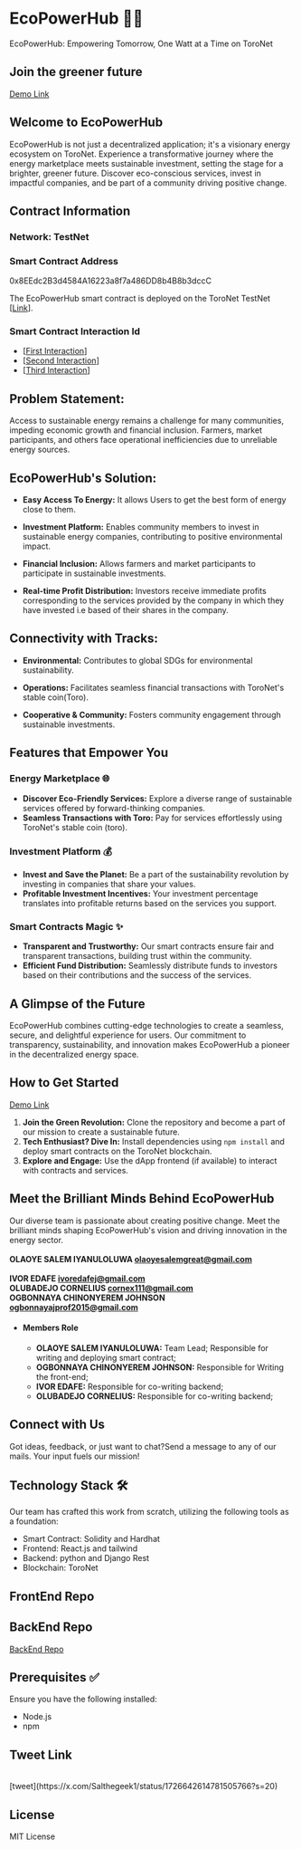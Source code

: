 
# EcoPowerHub 🌱💡
EcoPowerHub: Empowering Tomorrow, One Watt at a Time on ToroNet


## Join the greener future 

 [Demo Link](https://eco-power-hub.vercel.app)

## Welcome to EcoPowerHub

EcoPowerHub is not just a decentralized application; it's a visionary energy ecosystem on ToroNet. Experience a transformative journey where the energy marketplace meets sustainable investment, setting the stage for a brighter, greener future. Discover eco-conscious services, invest in impactful companies, and be part of a community driving positive change.

## Contract Information

### Network: TestNet

### Smart Contract Address
0x8EEdc2B3d4584A16223a8f7a486DD8b4B8b3dccC

The EcoPowerHub smart contract is deployed on the ToroNet TestNet [[Link](https://testnet.toronet.org/address.html?address=0x8EEdc2B3d4584A16223a8f7a486DD8b4B8b3dccC)]. 

### Smart Contract Interaction Id
- [[First Interaction](https://testnet.toronet.org/address.html?address=0xc5940eeac6bd5d7de48c3ed3dfd2b7244b7ade733da177829a200830a36787ae)]
- [[Second Interaction](https://testnet.toronet.org/address.html?address=0x32933ffc403ae6aa97b01a986aafd96b29d4346e615d2502c275f60f4b134ce8)]
- [[Third Interaction](https://testnet.toronet.org/address.html?address=0xb29dc89eb543bd0930d78131ed68ba788de71e52c079841aea0826b4b5f252ab)]


## Problem Statement:

Access to sustainable energy remains a challenge for many communities, impeding economic growth and financial inclusion. Farmers, market participants, and others face operational inefficiencies due to unreliable energy sources.

## EcoPowerHub's Solution:
- **Easy Access To Energy:** It allows Users to get the best form of energy close to them.

- **Investment Platform:** Enables community members to invest in sustainable energy companies, contributing to positive environmental impact.
  
- **Financial Inclusion:** Allows farmers and market participants to participate in sustainable investments.

- **Real-time Profit Distribution:** Investors receive immediate profits corresponding to the services provided by the company in which they have invested i.e based of their shares in the company.

## Connectivity with Tracks:

- **Environmental:** Contributes to global SDGs for environmental sustainability.

- **Operations:** Facilitates seamless financial transactions with ToroNet's stable coin(Toro).

- **Cooperative & Community:** Fosters community engagement through sustainable investments.



 
## Features that Empower You

### Energy Marketplace 🌐
- **Discover Eco-Friendly Services:** Explore a diverse range of sustainable services offered by forward-thinking companies.
- **Seamless Transactions with Toro:** Pay for services effortlessly using ToroNet's stable coin (toro).

### Investment Platform 💰
- **Invest and Save the Planet:** Be a part of the sustainability revolution by investing in companies that share your values.
- **Profitable Investment Incentives:** Your investment percentage translates into profitable returns based on the services you support.

### Smart Contracts Magic ✨
- **Transparent and Trustworthy:** Our smart contracts ensure fair and transparent transactions, building trust within the community.
- **Efficient Fund Distribution:** Seamlessly distribute funds to investors based on their contributions and the success of the services.

## A Glimpse of the Future

EcoPowerHub combines cutting-edge technologies to create a seamless, secure, and delightful experience for users. Our commitment to transparency, sustainability, and innovation makes EcoPowerHub a pioneer in the decentralized energy space.


## How to Get Started
 [Demo Link](https://eco-power-hub.vercel.app)
1. **Join the Green Revolution:** Clone the repository and become a part of our mission to create a sustainable future.
2. **Tech Enthusiast? Dive In:** Install dependencies using `npm install` and deploy smart contracts on the ToroNet blockchain.
3. **Explore and Engage:** Use the dApp frontend (if available) to interact with contracts and services.

## Meet the Brilliant Minds Behind EcoPowerHub

Our diverse team is passionate about creating positive change. Meet the brilliant minds shaping EcoPowerHub's vision and driving innovation in the energy sector.
<br><br>
**OLAOYE SALEM IYANULOLUWA olaoyesalemgreat@gmail.com**
 <br><br>
 **IVOR  EDAFE  ivoredafej@gmail.com**
 <br>
  **OLUBADEJO CORNELIUS  cornex111@gmail.com**
 <br>
  **OGBONNAYA CHINONYEREM JOHNSON  ogbonnayajprof2015@gmail.com**
 <br>

 * #### Members Role

   - **OLAOYE SALEM IYANULOLUWA:** Team Lead; Responsible for writing and deploying smart contract;
   - **OGBONNAYA CHINONYEREM JOHNSON:** Responsible for Writing the front-end;
   - **IVOR EDAFE:** Responsible for co-writing backend;
   - **OLUBADEJO CORNELIUS:** Responsible for co-writing backend;


## Connect with Us

Got ideas, feedback, or just want to chat?Send a message to any of our mails. Your input fuels our mission!




## Technology Stack 🛠️
 Our team has crafted this work from scratch, utilizing the following tools as a foundation:

- Smart Contract: Solidity and Hardhat
- Frontend: React.js and tailwind
- Backend: python and Django Rest
- Blockchain: ToroNet

## FrontEnd Repo


## BackEnd Repo
[BackEnd Repo](https://github.com/ivoreda/ecoPowerHub-backend)


## Prerequisites ✅

Ensure you have the following installed:
- Node.js
- npm


## Tweet Link
<br>
[tweet](https://x.com/Salthegeek1/status/1726642614781505766?s=20)


 ## License
 MIT License



